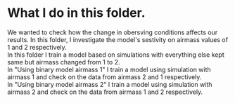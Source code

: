 # What I do in this folder.<br>
We wanted to check how the change in obersving conditions affects our results. In this folder, I investigate the model's sestivity on airmass values of 1 and 2 respectively.<br>
In this folder I train a model based on simulations with everything else kept same but airmass changed from 1 to 2.<br>
In "Using binary model airmass 1" I train a model using simulation with airmass 1 and check on the data from airmass 2 and 1 respectively.<br>
In "Using binary model airmass 2" I train a model using simulation with airmass 2 and check on the data from airmass 1 and 2 respectively.<br>
